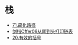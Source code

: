 # 栈

- [71.简化路径](71.简化路径.md)
- [剑指Offer06从尾到头打印链表](剑指Offer06从尾到头打印链表.md)
- [20.有效的括号](20.有效的括号.md)

